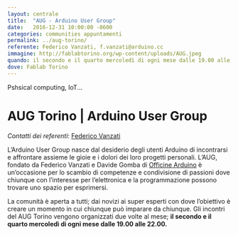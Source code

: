 ```yaml
---
layout: centrale
title:  "AUG - Arduino User Group"
date:   2016-12-31 10:00:00 -0600
categories: communities appuntamenti
permalink: ../aug-torino/
referente: Federico Vanzati, f.vanzati@arduino.cc
immagine: http://fablabtorino.org/wp-content/uploads/AUG.jpeg
quando: il secondo e il quarto mercoledì di ogni mese dalle 19.00 alle 22.00.
dove: Fablab Torino
---
```


Pshsical computing, IoT...
<!--more-->

# AUG  Torino | Arduino User Group

*Contatti dei referenti*: [Federico Vanzati](mailto:f.vanzati@arduino.cc)

L’Arduino User Group nasce dal desiderio degli utenti Arduino di incontrarsi e affrontare assieme le gioie e i dolori dei loro progetti personali. L’AUG, fondato da Federico Vanzati e Davide Gomba di [Officine Arduino](http://local.arduino.cc/torino/) è un’occasione per lo scambio di competenze e condivisione di passioni dove chiunque con l’interesse per l’elettronica e la programmazione possono trovare uno spazio per esprimersi.


La comunità è aperta a tutti; dai novizi ai super esperti con dove l’obiettivo è creare un momento in cui chiunque può imparare da chiunque.
Gli incontri del AUG Torino vengono organizzati due volte al mese; **il secondo e il quarto mercoledì di ogni mese dalle 19.00 alle 22.00.**
